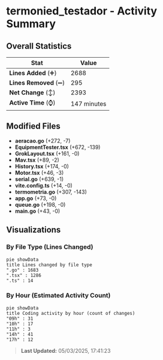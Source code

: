 # termonied_testador - Activity Summary 

## Overall Statistics

| Stat                   | Value                                                             |
| ---------------------- | ----------------------------------------------------------------- |
| **Lines Added** (➕)   | 2688                                          |
| **Lines Removed** (➖) | 295                                        |
| **Net Change** (↕)    | 2393                |
| **Active Time** (⌚)   | 147 minutes |


## Modified Files
- **aeracao.go** (+272, -7)
- **EquipmentTester.tsx** (+672, -139)
- **GrokLayout.tsx** (+161, -0)
- **Mav.tsx** (+89, -2)
- **History.tsx** (+174, -0)
- **Motor.tsx** (+46, -3)
- **serial.go** (+639, -1)
- **vite.config.ts** (+14, -0)
- **termometria.go** (+307, -143)
- **app.go** (+73, -0)
- **queue.go** (+198, -0)
- **main.go** (+43, -0)

## Visualizations

### By File Type (Lines Changed)

```mermaid
pie showData
title Lines changed by file type
".go" : 1683
".tsx" : 1286
".ts" : 14
```

### By Hour (Estimated Activity Count)

```mermaid
pie showData
title Coding activity by hour (count of changes)
"09h" : 31
"10h" : 17
"11h" : 3
"14h" : 41
"17h" : 12
```


> **Last Updated:** 05/03/2025, 17:41:23